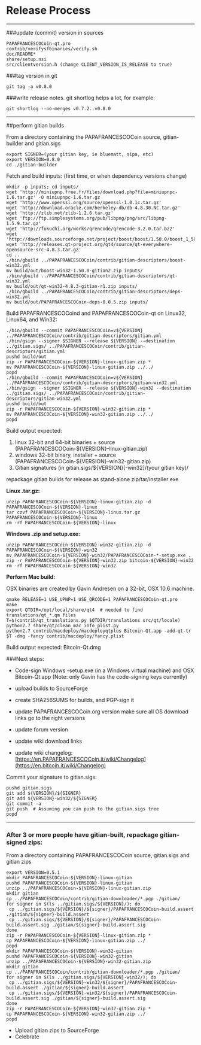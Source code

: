Release Process
====================

* * *

###update (commit) version in sources


	PAPAFRANCESCOCoin-qt.pro
	contrib/verifysfbinaries/verify.sh
	doc/README*
	share/setup.nsi
	src/clientversion.h (change CLIENT_VERSION_IS_RELEASE to true)

###tag version in git

	git tag -a v0.8.0

###write release notes. git shortlog helps a lot, for example:

	git shortlog --no-merges v0.7.2..v0.8.0

* * *

##perform gitian builds

 From a directory containing the PAPAFRANCESCOCoin source, gitian-builder and gitian.sigs
  
	export SIGNER=(your gitian key, ie bluematt, sipa, etc)
	export VERSION=0.8.0
	cd ./gitian-builder

 Fetch and build inputs: (first time, or when dependency versions change)

	mkdir -p inputs; cd inputs/
	wget 'http://miniupnp.free.fr/files/download.php?file=miniupnpc-1.6.tar.gz' -O miniupnpc-1.6.tar.gz
	wget 'http://www.openssl.org/source/openssl-1.0.1c.tar.gz'
	wget 'http://download.oracle.com/berkeley-db/db-4.8.30.NC.tar.gz'
	wget 'http://zlib.net/zlib-1.2.6.tar.gz'
	wget 'ftp://ftp.simplesystems.org/pub/libpng/png/src/libpng-1.5.9.tar.gz'
	wget 'http://fukuchi.org/works/qrencode/qrencode-3.2.0.tar.bz2'
	wget 'http://downloads.sourceforge.net/project/boost/boost/1.50.0/boost_1_50_0.tar.bz2'
	wget 'http://releases.qt-project.org/qt4/source/qt-everywhere-opensource-src-4.8.3.tar.gz'
	cd ..
	./bin/gbuild ../PAPAFRANCESCOCoin/contrib/gitian-descriptors/boost-win32.yml
	mv build/out/boost-win32-1.50.0-gitian2.zip inputs/
	./bin/gbuild ../PAPAFRANCESCOCoin/contrib/gitian-descriptors/qt-win32.yml
	mv build/out/qt-win32-4.8.3-gitian-r1.zip inputs/
	./bin/gbuild ../PAPAFRANCESCOCoin/contrib/gitian-descriptors/deps-win32.yml
	mv build/out/PAPAFRANCESCOCoin-deps-0.0.5.zip inputs/

 Build PAPAFRANCESCOCoind and PAPAFRANCESCOCoin-qt on Linux32, Linux64, and Win32:
  
	./bin/gbuild --commit PAPAFRANCESCOCoin=v${VERSION} ../PAPAFRANCESCOCoin/contrib/gitian-descriptors/gitian.yml
	./bin/gsign --signer $SIGNER --release ${VERSION} --destination ../gitian.sigs/ ../PAPAFRANCESCOCoin/contrib/gitian-descriptors/gitian.yml
	pushd build/out
	zip -r PAPAFRANCESCOCoin-${VERSION}-linux-gitian.zip *
	mv PAPAFRANCESCOCoin-${VERSION}-linux-gitian.zip ../../
	popd
	./bin/gbuild --commit PAPAFRANCESCOCoin=v${VERSION} ../PAPAFRANCESCOCoin/contrib/gitian-descriptors/gitian-win32.yml
	./bin/gsign --signer $SIGNER --release ${VERSION}-win32 --destination ../gitian.sigs/ ../PAPAFRANCESCOCoin/contrib/gitian-descriptors/gitian-win32.yml
	pushd build/out
	zip -r PAPAFRANCESCOCoin-${VERSION}-win32-gitian.zip *
	mv PAPAFRANCESCOCoin-${VERSION}-win32-gitian.zip ../../
	popd

  Build output expected:

  1. linux 32-bit and 64-bit binaries + source (PAPAFRANCESCOCoin-${VERSION}-linux-gitian.zip)
  2. windows 32-bit binary, installer + source (PAPAFRANCESCOCoin-${VERSION}-win32-gitian.zip)
  3. Gitian signatures (in gitian.sigs/${VERSION}[-win32]/(your gitian key)/

repackage gitian builds for release as stand-alone zip/tar/installer exe

**Linux .tar.gz:**

	unzip PAPAFRANCESCOCoin-${VERSION}-linux-gitian.zip -d PAPAFRANCESCOCoin-${VERSION}-linux
	tar czvf PAPAFRANCESCOCoin-${VERSION}-linux.tar.gz PAPAFRANCESCOCoin-${VERSION}-linux
	rm -rf PAPAFRANCESCOCoin-${VERSION}-linux

**Windows .zip and setup.exe:**

	unzip PAPAFRANCESCOCoin-${VERSION}-win32-gitian.zip -d PAPAFRANCESCOCoin-${VERSION}-win32
	mv PAPAFRANCESCOCoin-${VERSION}-win32/PAPAFRANCESCOCoin-*-setup.exe .
	zip -r PAPAFRANCESCOCoin-${VERSION}-win32.zip bitcoin-${VERSION}-win32
	rm -rf PAPAFRANCESCOCoin-${VERSION}-win32

**Perform Mac build:**

  OSX binaries are created by Gavin Andresen on a 32-bit, OSX 10.6 machine.

	qmake RELEASE=1 USE_UPNP=1 USE_QRCODE=1 PAPAFRANCESCOCoin-qt.pro
	make
	export QTDIR=/opt/local/share/qt4  # needed to find translations/qt_*.qm files
	T=$(contrib/qt_translations.py $QTDIR/translations src/qt/locale)
	python2.7 share/qt/clean_mac_info_plist.py
	python2.7 contrib/macdeploy/macdeployqtplus Bitcoin-Qt.app -add-qt-tr $T -dmg -fancy contrib/macdeploy/fancy.plist

 Build output expected: Bitcoin-Qt.dmg

###Next steps:

* Code-sign Windows -setup.exe (in a Windows virtual machine) and
  OSX Bitcoin-Qt.app (Note: only Gavin has the code-signing keys currently)

* upload builds to SourceForge

* create SHA256SUMS for builds, and PGP-sign it

* update PAPAFRANCESCOCoin.org version
  make sure all OS download links go to the right versions

* update forum version

* update wiki download links

* update wiki changelog: [https://en.PAPAFRANCESCOCoin.it/wiki/Changelog](https://en.bitcoin.it/wiki/Changelog)

Commit your signature to gitian.sigs:

	pushd gitian.sigs
	git add ${VERSION}/${SIGNER}
	git add ${VERSION}-win32/${SIGNER}
	git commit -a
	git push  # Assuming you can push to the gitian.sigs tree
	popd

-------------------------------------------------------------------------

### After 3 or more people have gitian-built, repackage gitian-signed zips:

From a directory containing PAPAFRANCESCOCoin source, gitian.sigs and gitian zips

	export VERSION=0.5.1
	mkdir PAPAFRANCESCOCoin-${VERSION}-linux-gitian
	pushd PAPAFRANCESCOCoin-${VERSION}-linux-gitian
	unzip ../PAPAFRANCESCOCoin-${VERSION}-linux-gitian.zip
	mkdir gitian
	cp ../PAPAFRANCESCOCoin/contrib/gitian-downloader/*.pgp ./gitian/
	for signer in $(ls ../gitian.sigs/${VERSION}/); do
	 cp ../gitian.sigs/${VERSION}/${signer}/PAPAFRANCESCOCoin-build.assert ./gitian/${signer}-build.assert
	 cp ../gitian.sigs/${VERSION}/${signer}/PAPAFRANCESCOCoin-build.assert.sig ./gitian/${signer}-build.assert.sig
	done
	zip -r PAPAFRANCESCOCoin-${VERSION}-linux-gitian.zip *
	cp PAPAFRANCESCOCoin-${VERSION}-linux-gitian.zip ../
	popd
	mkdir PAPAFRANCESCOCoin-${VERSION}-win32-gitian
	pushd PAPAFRANCESCOCoin-${VERSION}-win32-gitian
	unzip ../PAPAFRANCESCOCoin-${VERSION}-win32-gitian.zip
	mkdir gitian
	cp ../PAPAFRANCESCOCoin/contrib/gitian-downloader/*.pgp ./gitian/
	for signer in $(ls ../gitian.sigs/${VERSION}-win32/); do
	 cp ../gitian.sigs/${VERSION}-win32/${signer}/PAPAFRANCESCOCoin-build.assert ./gitian/${signer}-build.assert
	 cp ../gitian.sigs/${VERSION}-win32/${signer}/PAPAFRANCESCOCoin-build.assert.sig ./gitian/${signer}-build.assert.sig
	done
	zip -r PAPAFRANCESCOCoin-${VERSION}-win32-gitian.zip *
	cp PAPAFRANCESCOCoin-${VERSION}-win32-gitian.zip ../
	popd

- Upload gitian zips to SourceForge
- Celebrate 
